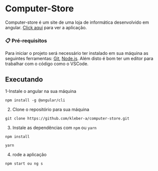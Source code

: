 # Computer-Store

Computer-store é um site de uma loja de informática desenvolvido em angular. [Click aqui](https://kleber-a.github.io/computer-store/) para ver a aplicação.

### 📋 Pré-requisitos
Para iniciar o projeto será necessário ter instalado em sua máquina as seguintes ferramentas: [Git](https://git-scm.com), [Node.js](https://nodejs.org/en/). Além disto é bom ter um editor para trabalhar com o código como o VSCode.

## Executando
1-Instale o angular na sua máquina

```
npm install -g @angular/cli
```
2. Clone o repositório para sua máquina

```
git clone https://github.com/kleber-a/computer-store.git
```

3. Instale as dependências com `npm` ou `yarn`

```
npm install
```

```
yarn
```

4. rode a aplicação 

```
npm start ou ng s
```
